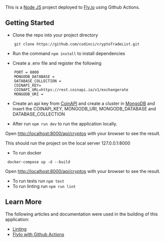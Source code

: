 This is a [Node JS](https://nodejs.org/en) project deployed to [Fly.io](https://fly.io/) using Github Actions.
## Getting Started

- Clone the repo into your project directory
```
	git clone https://github.com/codinci/cryptoTradeList.git
```

- Run the command ``` npm install ``` to install dependencies

- Create a .env file and register the following
```
	PORT = 8000
	MONGODB_DATABASE =
	DATABASE_COLLECTION =
	COINAPI_KEY=
	COINAPI_URL=https://rest.coinapi.io/v1/exchangerate
	MONGODB_URI =
```
- Create an api key from [CoinAPI](https://www.coinapi.io/) and create a cluster in [MongoDB](https://www.mongodb.com/) and insert the COINAPI_KEY, MONGODB_URI, MONGODB_DATABASE and DATABASE_COLLECTION

- After run ``` npm run dev ``` to run the application locally.

Open [http://localhost:8000/api/cryptos](http://localhost:8000/api/cryptos) with your browser to see the result.

This should run the project on the local server 127.0.0.1:8000

- To run docker

```
 docker-compose up -d --build
```
Open [http://localhost:8000/api/cryptos](http://localhost:8000/api/cryptos) with your browser to see the result.

- To run tests run ``` npm test ```
- To run linting run ``` npm run lint ```

## Learn More

The following articles and documentation were used in the building of this application:
- [Linting](https://medium.com/@sindhujad6/setting-up-eslint-and-prettier-in-a-node-js-project-f2577ee2126f)
- [FlyIo with Github Actions](https://fly.io/docs/launch/continuous-deployment-with-github-actions/)
